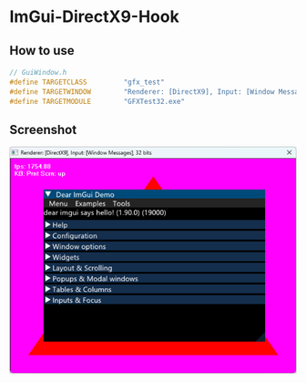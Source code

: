 # ImGui-DirectX9-Hook

## How to use
```C++
// GuiWindow.h
#define TARGETCLASS         "gfx_test"
#define TARGETWINDOW        "Renderer: [DirectX9], Input: [Window Messages], 32 bits"
#define TARGETMODULE        "GFXTest32.exe"
```
## Screenshot
![Image](https://github.com/WangPeng95997/ImGui-DirectX9-Hook/blob/master/Screenshot/Image.png)

